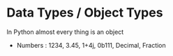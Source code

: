 # Data Types / Object Types

In Python almost every thing is an object

- Numbers : 1234, 3.45, 1+4j, 0b111, Decimal, Fraction